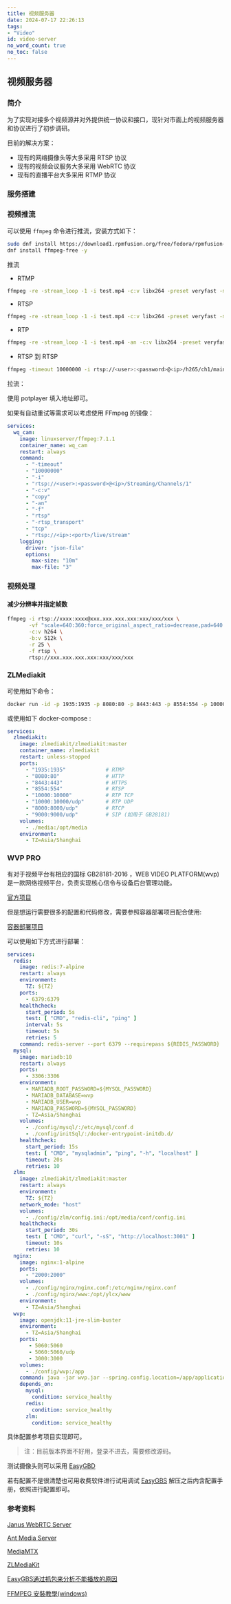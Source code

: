 ```yaml
---
title: 视频服务器
date: 2024-07-17 22:26:13
tags:
- "Video"
id: video-server
no_word_count: true
no_toc: false
---
```


## 视频服务器

### 简介

为了实现对接多个视频源并对外提供统一协议和接口，现针对市面上的视频服务器和协议进行了初步调研。

目前的解决方案：

- 现有的网络摄像头等大多采用 RTSP 协议
- 现有的视频会议服务大多采用 WebRTC 协议
- 现有的直播平台大多采用 RTMP 协议

### 服务搭建

### 视频推流

可以使用 `ffmpeg` 命令进行推流，安装方式如下：

```bash
sudo dnf install https://download1.rpmfusion.org/free/fedora/rpmfusion-free-release-$(rpm -E %fedora).noarch.rpm
dnf install ffmpeg-free -y
```

推流

- RTMP

```bash
ffmpeg -re -stream_loop -1 -i test.mp4 -c:v libx264 -preset veryfast -maxrate 3000k -bufsize 6000k -f flv rtmp://<host>:<port>/live/stream
```

- RTSP

```bash
ffmpeg -re -stream_loop -1 -i test.mp4 -c:v libx264 -preset veryfast -maxrate 3000k -bufsize 6000k -c:a aac -b:a 128k -rtsp_transport tcp -f rtsp rtsp://<host>:<port>/live/stream
```

- RTP

```bash
ffmpeg -re -stream_loop -1 -i test.mp4 -an -c:v libx264 -preset veryfast -maxrate 3000k -bufsize 6000k -c:a aac -b:a 128k -f rtp rtp://<host>:<port>/live/stream
```

- RTSP 到 RTSP

```bash
ffmpeg -timeout 10000000 -i rtsp://<user>:<password>@<ip>/h265/ch1/main/av_stream -c:v copy -an -f rtsp -rtsp_transport tcp rtsp://<ip>:<port>/live/stream
```

拉流：

使用 potplayer 填入地址即可。

如果有自动重试等需求可以考虑使用 FFmpeg 的镜像：

```yaml
services:
  wq_cam:
    image: linuxserver/ffmpeg:7.1.1
    container_name: wq_cam
    restart: always
    command:
      - "-timeout"
      - "10000000"
      - "-i"
      - "rtsp://<user>:<password>@<ip>/Streaming/Channels/1"
      - "-c:v"
      - "copy"
      - "-an"
      - "-f"
      - "rtsp"
      - "-rtsp_transport"
      - "tcp"
      - "rtsp://<ip>:<port>/live/stream"
    logging:
      driver: "json-file"
      options:
        max-size: "10m"
        max-file: "3"
```

### 视频处理

#### 减少分辨率并指定帧数

```bash
ffmpeg -i rtsp://xxxx:xxxx@xxx.xxx.xxx.xxx:xxx/xxx/xxx \
       -vf "scale=640:360:force_original_aspect_ratio=decrease,pad=640:360:(ow-iw)/2:(oh-ih)/2" \
       -c:v h264 \
       -b:v 512k \
       -r 25 \
       -f rtsp \
       rtsp://xxx.xxx.xxx.xxx:xxx/xxx/xxx
```

### ZLMediakit

可使用如下命令：

```bash
docker run -id -p 1935:1935 -p 8080:80 -p 8443:443 -p 8554:554 -p 10000:10000 -p 10000:10000/udp -p 8000:8000/udp -p 9000:9000/udp zlmediakit/zlmediakit:master
```

或使用如下 docker-compose :

```yaml
services:
  zlmediakit:
    image: zlmediakit/zlmediakit:master
    container_name: zlmediakit
    restart: unless-stopped
    ports:
      - "1935:1935"             # RTMP
      - "8080:80"               # HTTP
      - "8443:443"              # HTTPS
      - "8554:554"              # RTSP
      - "10000:10000"           # RTP TCP
      - "10000:10000/udp"       # RTP UDP
      - "8000:8000/udp"         # RTCP
      - "9000:9000/udp"         # SIP (如用于 GB28181)
    volumes:
      - ./media:/opt/media
    environment:
      - TZ=Asia/Shanghai
```

### WVP PRO

有对于视频平台有相应的国标 GB28181-2016 ，WEB VIDEO PLATFORM(wvp) 是一款网络视频平台，负责实现核心信令与设备后台管理功能。

[官方项目](https://github.com/648540858/wvp-GB28181-pro)

但是想运行需要很多的配置和代码修改，需要参照容器部署项目配合使用:

[容器部署项目](https://github.com/SaltFish001/wvp_pro_compose)

可以使用如下方式进行部署：

```yaml
services:
  redis:
    image: redis:7-alpine
    restart: always
    environment:
      TZ: ${TZ}
    ports:
      - 6379:6379
    healthcheck:
      start_period: 5s
      test: [ "CMD", "redis-cli", "ping" ]
      interval: 5s
      timeout: 5s
      retries: 5
    command: redis-server --port 6379 --requirepass ${REDIS_PASSWORD}  --appendonly yes
  mysql:
    image: mariadb:10
    restart: always
    ports:
      - 3306:3306
    environment:
      - MARIADB_ROOT_PASSWORD=${MYSQL_PASSWORD}
      - MARIADB_DATABASE=wvp
      - MARIADB_USER=wvp
      - MARIADB_PASSWORD=${MYSQL_PASSWORD}
      - TZ=Asia/Shanghai
    volumes:
      - ./config/mysql/:/etc/mysql/conf.d
      - ./config/initSql/:/docker-entrypoint-initdb.d/
    healthcheck:
      start_period: 15s
      test: [ "CMD", "mysqladmin", "ping", "-h", "localhost" ]
      timeout: 20s
      retries: 10
  zlm:
    image: zlmediakit/zlmediakit:master
    restart: always
    environment:
      TZ: ${TZ}
    network_mode: "host"
    volumes:
      - ./config/zlm/config.ini:/opt/media/conf/config.ini
    healthcheck:
      start_period: 30s
      test: [ "CMD", "curl", "-sS", "http://localhost:3001" ]
      timeout: 10s
      retries: 10
  nginx:
    image: nginx:1-alpine
    ports:
      - "2000:2000"
    volumes:
      - ./config/nginx/nginx.conf:/etc/nginx/nginx.conf
      - ./config/nginx/www:/opt/ylcx/www
    environment:
      - TZ=Asia/Shanghai
  wvp:
    image: openjdk:11-jre-slim-buster
    environment:
      - TZ=Asia/Shanghai
    ports:
       - 5060:5060
       - 5060:5060/udp
       - 3000:3000
    volumes:
      - ./config/wvp:/app
    command: java -jar wvp.jar --spring.config.location=/app/application.yaml
    depends_on:
      mysql:
        condition: service_healthy
      redis:
        condition: service_healthy
      zlm:
        condition: service_healthy
```

具体配置参考项目实现即可。

> 注：目前版本界面不好用，登录不进去，需要修改源码。

测试摄像头则可以采用 [EasyGBD](https://github.com/EasyDarwin/EasyGBD)

若有配置不是很清楚也可用收费软件进行试用调试 [EasyGBS](https://www.tsingsee.com/download) 解压之后内含配置手册，依照进行配置即可。

### 参考资料

[Janus WebRTC Server](https://janus.conf.meetecho.com/)

[Ant Media Server](https://github.com/ant-media/Ant-Media-Server)

[MediaMTX](https://github.com/bluenviron/mediamtx)

[ZLMediaKit](https://github.com/ZLMediaKit/ZLMediaKit)

[EasyGBS通过抓包来分析不能播放的原因](https://www.bilibili.com/video/BV1x54y1e7A5)

[FFMPEG 安裝教學(windows)](https://vocus.cc/article/64701a2cfd897800014daed0)
